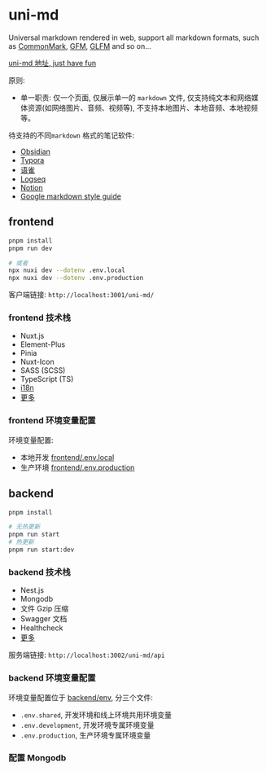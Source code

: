# uni-md

Universal markdown rendered in web, support all markdown formats, such as [CommonMark](https://commonmark.org/), [GFM](https://github.github.com/gfm/), [GLFM](https://docs.gitlab.com/ee/user/markdown.html) and so on...

[uni-md 地址, just have fun](https://321paranoiawhy.github.io/uni-md/)

原则:

- 单一职责: 仅一个页面, 仅展示单一的 `markdown` 文件, 仅支持纯文本和网络媒体资源(如网络图片、音频、视频等), 不支持本地图片、本地音频、本地视频等。

待支持的不同`markdown` 格式的笔记软件:

- [Obsidian](https://help.obsidian.md/Editing+and+formatting/Basic+formatting+syntax)
- [Typora](https://support.typora.io/Markdown-Reference/)
- [语雀](https://www.yuque.com/yuque/gpvawt/lnobo9)
- [Logseq](https://docs.logseq.com/#/page/markdown)
- [Notion](https://www.markdownguide.org/tools/notion/)
- [Google markdown  style guide](https://github.com/google/styleguide/blob/gh-pages/docguide/style.md)

## frontend

```bash
pnpm install
pnpm run dev

# 或者
npx nuxi dev --dotenv .env.local
npx nuxi dev --dotenv .env.production
```

客户端链接: `http://localhost:3001/uni-md/`

### frontend 技术栈

- Nuxt.js
- Element-Plus
- Pinia
- Nuxt-Icon
- SASS (SCSS)
- TypeScript (TS)
- [i18n](https://nuxt.com/modules/i18n)
- [更多](/frontend/README.md)

### frontend 环境变量配置

环境变量配置:

- 本地开发 [frontend/.env.local](./frontend/.env.local/)
- 生产环境 [frontend/.env.production](./frontend/.env.production/)

## backend

```bash
pnpm install

# 无热更新
pnpm run start
# 热更新
pnpm run start:dev 
```

### backend 技术栈

- Nest.js
- Mongodb
- 文件 Gzip 压缩
- Swagger 文档
- Healthcheck
- [更多](/backend/README.md)

服务端链接: `http://localhost:3002/uni-md/api`

### backend 环境变量配置

环境变量配置位于 [backend/env](./backend/env/), 分三个文件:

- `.env.shared`, 开发环境和线上环境共用环境变量
- `.env.development`, 开发环境专属环境变量
- `.env.production`, 生产环境专属环境变量

### 配置 Mongodb
